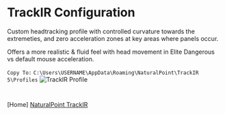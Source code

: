 # TrackIR Configuration #

Custom headtracking profile with controlled curvature towards the extremeties, and zero acceleration zones at key areas where panels occur.

Offers a more realistic & fluid feel with head movement in Elite Dangerous vs default mouse acceleration.

`Copy To:` `C:\Users\USERNAME\AppData\Roaming\NaturalPoint\TrackIR 5\Profiles`
![TrackIR Profile](https://github.com/Aussiedroid/AD-EDWarthogEnhancedScript/blob/master/Maps/TrackIR-ED-Settings.jpg "TrackIR Profile")

` `

[Home] [NaturalPoint TrackIR](https://naturalpoint.com/trackir/ "TrackIR")
